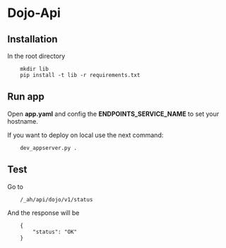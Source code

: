 Dojo-Api
========

## Installation 
In the root directory 
```
	mkdir lib
	pip install -t lib -r requirements.txt
```

## Run app

Open **app.yaml** and config the **ENDPOINTS_SERVICE_NAME** to set your hostname.

If you want to deploy on local use the next command:
```
	dev_appserver.py .
```

## Test

Go to
```
	/_ah/api/dojo/v1/status
```
And the response will be
```
	{
    	"status": "OK"
	}	
```
